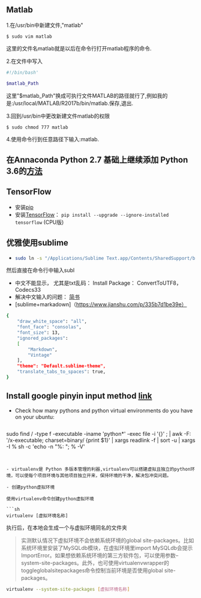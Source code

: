 ## Matlab
1.在/usr/bin中新建文件,"matlab"

`$ sudo vim matlab`

这里的文件名matlab就是以后在命令行打开matlab程序的命令.

2.在文件中写入
```sh
#!/bin/bash'

$matlab_Path
```

这里"$matlab_Path"换成可执行文件MATLAB的路径就行了,例如我的是:/usr/local/MATLAB/R2017b/bin/matlab.保存,退出.

3.回到/usr/bin中更改新建文件matlab的权限

`$ sudo chmod 777 matlab`

4.使用命令行到任意路径下输入:matlab.


## 在Annaconda Python 2.7 基础上继续添加 Python 3.6的[方法](https://conda.io/docs/user-guide/tasks/manage-python.html)

## TensorFlow 
- 安装[pip](https://pip.pypa.io/en/latest/installing/#id7)
- 安装[TensorFlow](https://zhuanlan.zhihu.com/p/24055668)： `pip install --upgrade --ignore-installed tensorflow` (CPU版)

## 优雅使用sublime
- ```sh
  sudo ln -s "/Applications/Sublime Text.app/Contents/SharedSupport/bin/subl" /usr/local/bin/subl
  ```

然后直接在命令行中输入subl
- 中文不能显示， 尤其是txt乱码： Install Package： ConvertToUTF8， Codecs33
- 解决中文输入的问题： [简书](https://www.jianshu.com/p/bf05fb3a4709)
- [sublime+markadown]（https://www.jianshu.com/p/335b7d1be39e）
```sh
{
	"draw_white_space": "all",
	"font_face": "consolas",
	"font_size": 13,
	"ignored_packages":
	[
		"Markdown",
		"Vintage"
	],
	"theme": "Default.sublime-theme",
	"translate_tabs_to_spaces": true,
}

```

## Install google pinyin input method [link](https://blog.csdn.net/zhuyucheng123/article/details/53184490)  
- Check how many pythons and python virtual environments do you have on your ubuntu:
  ```sh
sudo find / -type f -executable -iname 'python*' -exec file -i '{}' \; | awk -F: '/x-executable; charset=binary/ {print $1}' | xargs readlink -f | sort -u | xargs -I % sh -c 'echo -n "%: "; % -V'
  ```


- virtualenv是 Python 多版本管理的利器,virtualenv可以搭建虚拟且独立的python环境，可以使每个项目环境与其他项目独立开来，保持环境的干净，解决包冲突问题。

- 创建python虚拟环境

  使用virtualenv命令创建python虚拟环境

  ```sh
  virtualenv [虚拟环境名称]
  ```


  执行后，在本地会生成一个与虚拟环境同名的文件夹

  > 实测默认情况下虚拟环境不会依赖系统环境的global site-packages。比如系统环境里安装了MySQLdb模块，在虚拟环境里import MySQLdb会提示ImportError。如果想依赖系统环境的第三方软件包，可以使用参数–system-site-packages。此外，也可使用virtualenvwrapper的toggleglobalsitepackages命令控制当前环境是否使用global site-packages。

  ```sh
  virtualenv --system-site-packages [虚拟环境名称]
  ```

